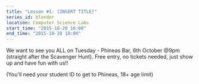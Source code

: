 ```yaml
---
title: "Lesson #1: [INSERT TITLE]"
series_id: blender
location: Computer Science Labs
start_time: "2015-10-20 16:00"
end_time: "2015-10-20 18:00"
---
```


We want to see you ALL on Tuesday - Phineas Bar, 6th October @9pm (straight after the Scavenger Hunt). Free entry, no tickets needed, just show up and have fun with us!!

(You'll need your student ID to get to Phineas, 18+ age limit)
